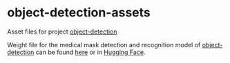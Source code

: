 # object-detection-assets
Asset files for project [object-detection](https://github.com/joangog/object-detection)

Weight file for the medical mask detection and recognition model of [object-detection](https://github.com/joangog/object-detection) can be found [here](https://github.com/joangog/object-detection) or in [Hugging Face](https://huggingface.co/joangog/pwmfd-yolov5).
